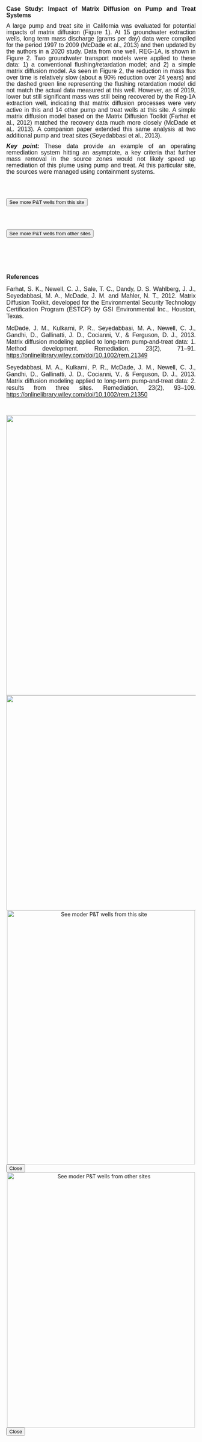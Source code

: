 <div class="col-md-6" style = "text-align: justify;"> 
<p style='margin-top:0in;margin-right:0in;margin-bottom:8.0pt;margin-left:0in;line-height:107%;font-size:15px;font-family:"Calibri",sans-serif;'><strong><span style='font-size:16px;line-height:107%;font-family:"Arial",sans-serif;'>Case Study: Impact of Matrix Diffusion on Pump and Treat Systems</span></strong></p>
  <p style='margin-top:0in;margin-right:0in;margin-bottom:8.0pt;margin-left:0in;line-height:107%;font-size:15px;font-family:"Calibri",sans-serif;'><span style='font-size:16px;line-height:107%;font-family:"Arial",sans-serif;'>A large pump and treat site in California was evaluated for potential impacts of matrix diffusion (Figure 1). At 15 groundwater extraction wells, long term mass discharge (grams per day) data were compiled for the period 1997 to 2009 (McDade et al., 2013) and then updated by the authors in a 2020 study. Data from one well, REG-1A, is shown in Figure 2. Two groundwater transport models were applied to these data: 1) a conventional flushing/retardation model; and 2) a simple matrix diffusion model. As seen in Figure 2, the reduction in mass flux over time is relatively slow (about a 90% reduction over 24 years) and the dashed green line representing the flushing retardation model did not match the actual data measured at this well. However, as of 2019, lower but still significant mass was still being recovered by the Reg-1A extraction well, indicating that matrix diffusion processes were very active in this and 14 other pump and treat wells at this site. A simple matrix diffusion model based on the Matrix Diffusion Toolkit (Farhat et al., 2012) matched the recovery data much more closely (McDade et al,. 2013). A companion paper extended this same analysis at two additional pump and treat sites (Seyedabbasi et al., 2013).</span></p>
  <p style='margin-top:0in;margin-right:0in;margin-bottom:8.0pt;margin-left:0in;line-height:107%;font-size:15px;font-family:"Calibri",sans-serif;'><strong><em><span style='font-size:16px;line-height:107%;font-family:"Arial",sans-serif;'>Key point:&nbsp;</span></em></strong><span style='font-size:16px;line-height:107%;font-family:"Arial",sans-serif;'>These data provide an example of an operating remediation system hitting an asymptote, a key criteria that further mass removal in the source zones would not likely speed up remediation of this plume using pump and treat. At this particular site, the sources were managed using containment systems.</span></p>

<br> </br>

<button type="button"
        class="btn btn-primary"
        data-toggle="modal"
        data-target="#exampleModal">
        See more P&T wells from this site
</button>

<br> </br>

<button type="button"
        class="btn btn-primary"
        data-toggle="modal"
        data-target="#exampleModal2">
        See more P&T wells from other sites
</button>


<br> </br>
<br> </br>
<p style='margin-top:0in;margin-right:0in;margin-bottom:8.0pt;margin-left:0in;line-height:107%;font-size:15px;font-family:"Calibri",sans-serif;'><strong><span style='font-size:16px;line-height:107%;font-family:"Arial",sans-serif;'>References</span></strong></p>
<p><span style="font-size: 16px; font-family: Arial, Helvetica, sans-serif;">Farhat, S. K., Newell, C. J., Sale, T. C., Dandy, D. S. Wahlberg, J. J., Seyedabbasi, M. A., McDade, J. M. and Mahler, N. T., 2012. Matrix Diffusion Toolkit, developed for the Environmental Security Technology Certification Program (ESTCP) by GSI Environmental Inc., Houston, Texas.&nbsp;</span></p>
<p><span style="font-size: 16px; font-family: Arial, Helvetica, sans-serif;">McDade, J. M., Kulkarni, P. R., Seyedabbasi, M. A., Newell, C. J., Gandhi, D., Gallinatti, J. D., Cocianni, V., &amp; Ferguson, D. J., 2013. Matrix diffusion modeling applied to long-term pump-and-treat data: 1. Method development. Remediation, 23(2), 71&ndash;91. <a href="https://onlinelibrary.wiley.com/doi/10.1002/rem.21349" target="_blank">https://onlinelibrary.wiley.com/doi/10.1002/rem.21349</a></span></p>
<p><span style="font-size: 16px; font-family: Arial, Helvetica, sans-serif;">Seyedabbasi, M. A., Kulkarni, P. R., McDade, J. M., Newell, C. J., Gandhi, D., Gallinatti, J. D., Cocianni, V., &amp; Ferguson, D. J., 2013. Matrix diffusion modeling applied to long-term pump-and-treat data: 2. results from three sites. Remediation, 23(2), 93&ndash;109. </span><span style="font-family: Arial, Helvetica, sans-serif;"><a href="https://onlinelibrary.wiley.com/doi/10.1002/rem.21350" target="_blank"><span style="font-size: 16px;">https://onlinelibrary.wiley.com/doi/10.1002/rem.21350</span></a></span></p>
<p><br></p>
</div>


<div class="col-md-6" style = "text-align: center;">

  <img src="05_Matrix/FIG/Tool5b_fig1.png" width= 600 height=743 class="center">

  <img src="05_Matrix/FIG/Tool5b_fig2.png" width= 600 height=570 class="center">

</div>            
          
   
<!-- Modal -->
<div class="modal fade"
        id="exampleModal"
        tabindex="-1"
        role="dialog"
        aria-labelledby="exampleModalLabel"
        aria-hidden="true">
         
<div class="modal-dialog" role="document">
<div class="modal-content">
             
<!-- Add image inside the body of modal -->
<div class="modal-body" style = "text-align: center;">
    <img id="image" src="05_Matrix/FIG/Tool5b_fig3.png" alt="See moder P&T wells from this site" width= 500 height=674 class="center"/>
</div>
     
  <div class="modal-footer">
  <button type="button" class="btn btn-secondary"data-dismiss="modal">
        Close
  </button>
  </div>
</div>
</div>
</div>         

<!-- Modal -->
<div class="modal fade"
        id="exampleModal2"
        tabindex="-1"
        role="dialog"
        aria-labelledby="exampleModalLabel"
        aria-hidden="true">
         
<div class="modal-dialog" role="document">
<div class="modal-content">
             
<!-- Add image inside the body of modal -->
<div class="modal-body" style = "text-align: center;">
    <img id="image" src="05_Matrix/FIG/Tool5b_fig4.png" alt="See moder P&T wells from other sites" width= 500 height=677 class="center"/>
</div>
     
  <div class="modal-footer">
  <button type="button" class="btn btn-secondary"data-dismiss="modal">
        Close
  </button>
  </div>
</div>
</div>
</div>            